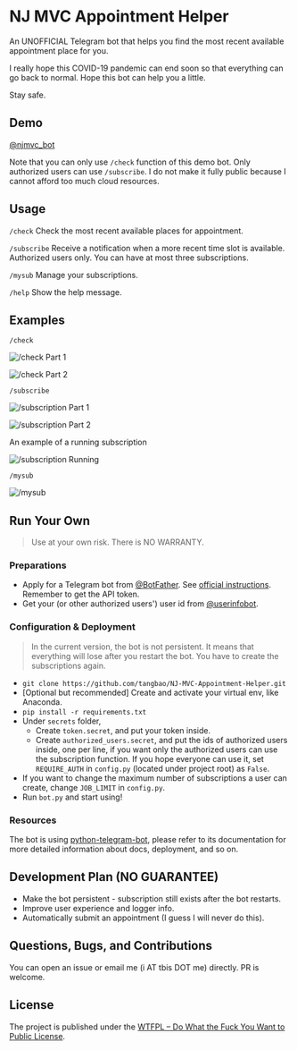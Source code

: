 # NJ MVC Appointment Helper

An UNOFFICIAL Telegram bot that helps you find the most recent available appointment place for you.

I really hope this COVID-19 pandemic can end soon so that everything can go back to normal. Hope this bot can help you 
a little.

Stay safe.

## Demo

[@njmvc_bot](https://t.me/njmvc_bot)

Note that you can only use `/check` function of this demo bot. Only authorized users can use `/subscribe`. I do not make
it fully public because I cannot afford too much cloud resources.

## Usage

`/check` Check the most recent available places for appointment.

`/subscribe` Receive a notification when a more recent time slot is available. Authorized users only. 
You can have at most three subscriptions.

`/mysub` Manage your subscriptions.

`/help` Show the help message.

## Examples

`/check`

![/check Part 1](/media/check1.png)

![/check Part 2](/media/check2.png)

`/subscribe`

![/subscription Part 1](/media/sub1.png)

![/subscription Part 2](/media/sub2.png)

An example of a running subscription

![/subscription Running](/media/active_sub.png)

`/mysub`

![/mysub](/media/mysub.png)

## Run Your Own

> Use at your own risk. There is NO WARRANTY.

### Preparations

- Apply for a Telegram bot from [@BotFather](https://t.me/botfather). 
  See [official instructions](https://core.telegram.org/bots/#6-botfather). 
  Remember to get the API token.
- Get your (or other authorized users') user id from [@userinfobot](https://t.me/userinfobot).

### Configuration & Deployment

> In the current version, the bot is not persistent. It means that everything will lose after you restart the bot. You 
> have to create the subscriptions again.

- `git clone https://github.com/tangbao/NJ-MVC-Appointment-Helper.git`
- [Optional but recommended] Create and activate your virtual env, like Anaconda.
- `pip install -r requirements.txt`
- Under `secrets` folder,
    - Create `token.secret`, and put your token inside.
    - Create `authorized_users.secret`, and put the ids of authorized users inside, one per line, if you want only the 
      authorized users can use the subscription function. If you hope everyone can use it, set `REQUIRE_AUTH` in 
      `config.py` (located under project root) as `False`.
- If you want to change the maximum number of subscriptions a user can create, change `JOB_LIMIT` in `config.py`.
- Run `bot.py` and start using!

### Resources

The bot is using [python-telegram-bot](https://github.com/python-telegram-bot/python-telegram-bot), please refer to its 
documentation for more detailed information about docs, deployment, and so on.

## Development Plan (NO GUARANTEE)
- Make the bot persistent - subscription still exists after the bot restarts.
- Improve user experience and logger info.
- Automatically submit an appointment (I guess I will never do this).

## Questions, Bugs, and Contributions

You can open an issue or email me (i AT tbis DOT me) directly. PR is welcome.

## License

The project is published under the [WTFPL – Do What the Fuck You Want to Public License](http://www.wtfpl.net/).